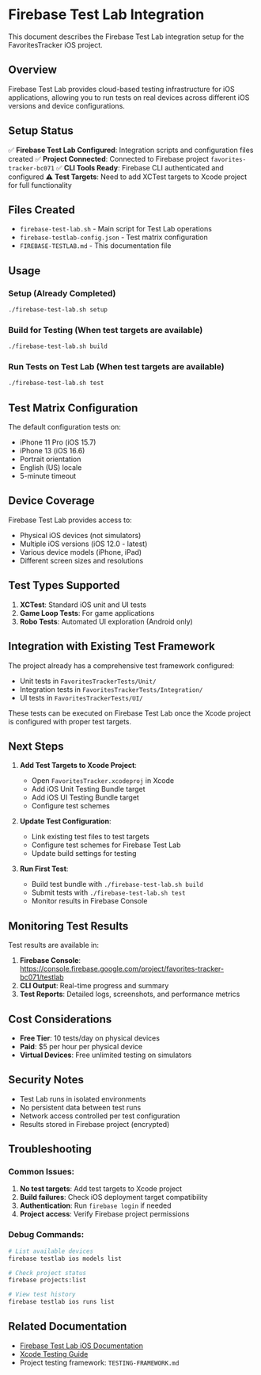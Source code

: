 # Firebase Test Lab Integration

This document describes the Firebase Test Lab integration setup for the FavoritesTracker iOS project.

## Overview

Firebase Test Lab provides cloud-based testing infrastructure for iOS applications, allowing you to run tests on real devices across different iOS versions and device configurations.

## Setup Status

✅ **Firebase Test Lab Configured**: Integration scripts and configuration files created
✅ **Project Connected**: Connected to Firebase project `favorites-tracker-bc071`
✅ **CLI Tools Ready**: Firebase CLI authenticated and configured
⚠️ **Test Targets**: Need to add XCTest targets to Xcode project for full functionality

## Files Created

- `firebase-test-lab.sh` - Main script for Test Lab operations
- `firebase-testlab-config.json` - Test matrix configuration
- `FIREBASE-TESTLAB.md` - This documentation file

## Usage

### Setup (Already Completed)
```bash
./firebase-test-lab.sh setup
```

### Build for Testing (When test targets are available)
```bash
./firebase-test-lab.sh build
```

### Run Tests on Test Lab (When test targets are available)
```bash
./firebase-test-lab.sh test
```

## Test Matrix Configuration

The default configuration tests on:
- iPhone 11 Pro (iOS 15.7)
- iPhone 13 (iOS 16.6)
- Portrait orientation
- English (US) locale
- 5-minute timeout

## Device Coverage

Firebase Test Lab provides access to:
- Physical iOS devices (not simulators)
- Multiple iOS versions (iOS 12.0 - latest)
- Various device models (iPhone, iPad)
- Different screen sizes and resolutions

## Test Types Supported

1. **XCTest**: Standard iOS unit and UI tests
2. **Game Loop Tests**: For game applications
3. **Robo Tests**: Automated UI exploration (Android only)

## Integration with Existing Test Framework

The project already has a comprehensive test framework configured:
- Unit tests in `FavoritesTrackerTests/Unit/`
- Integration tests in `FavoritesTrackerTests/Integration/`
- UI tests in `FavoritesTrackerTests/UI/`

These tests can be executed on Firebase Test Lab once the Xcode project is configured with proper test targets.

## Next Steps

1. **Add Test Targets to Xcode Project**:
   - Open `FavoritesTracker.xcodeproj` in Xcode
   - Add iOS Unit Testing Bundle target
   - Add iOS UI Testing Bundle target
   - Configure test schemes

2. **Update Test Configuration**:
   - Link existing test files to test targets
   - Configure test schemes for Firebase Test Lab
   - Update build settings for testing

3. **Run First Test**:
   - Build test bundle with `./firebase-test-lab.sh build`
   - Submit tests with `./firebase-test-lab.sh test`
   - Monitor results in Firebase Console

## Monitoring Test Results

Test results are available in:
1. **Firebase Console**: https://console.firebase.google.com/project/favorites-tracker-bc071/testlab
2. **CLI Output**: Real-time progress and summary
3. **Test Reports**: Detailed logs, screenshots, and performance metrics

## Cost Considerations

- **Free Tier**: 10 tests/day on physical devices
- **Paid**: $5 per hour per physical device
- **Virtual Devices**: Free unlimited testing on simulators

## Security Notes

- Test Lab runs in isolated environments
- No persistent data between test runs
- Network access controlled per test configuration
- Results stored in Firebase project (encrypted)

## Troubleshooting

### Common Issues:
1. **No test targets**: Add test targets to Xcode project
2. **Build failures**: Check iOS deployment target compatibility
3. **Authentication**: Run `firebase login` if needed
4. **Project access**: Verify Firebase project permissions

### Debug Commands:
```bash
# List available devices
firebase testlab ios models list

# Check project status
firebase projects:list

# View test history
firebase testlab ios runs list
```

## Related Documentation

- [Firebase Test Lab iOS Documentation](https://firebase.google.com/docs/test-lab/ios)
- [Xcode Testing Guide](https://developer.apple.com/documentation/xctest)
- Project testing framework: `TESTING-FRAMEWORK.md`